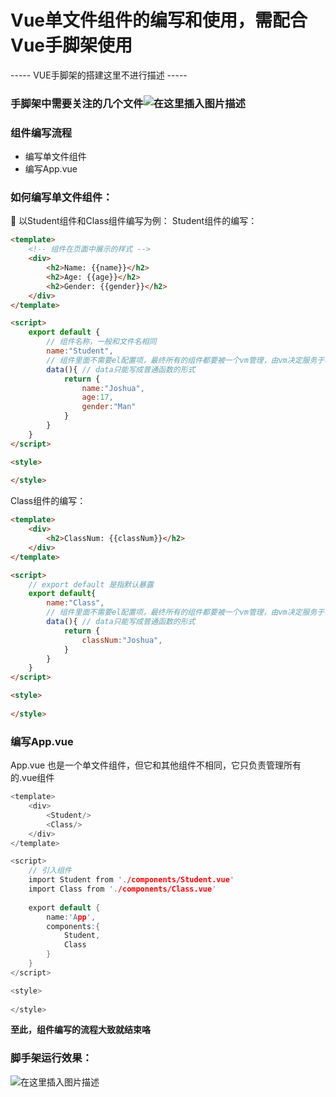 ﻿# Vue单文件组件的编写和使用，需配合Vue手脚架使用
----- VUE手脚架的搭建这里不进行描述 -----
### 手脚架中需要关注的几个文件![在这里插入图片描述](https://img-blog.csdnimg.cn/7b41a21d7d3f4b7a9429a977ecde3d5a.png?x-oss-process=image/watermark,type_d3F5LXplbmhlaQ,shadow_50,text_Q1NETiBAQ2h1YW5ZYW5nIENoZW4=,size_20,color_FFFFFF,t_70,g_se,x_16)
### 组件编写流程
- 编写单文件组件
- 编写App.vue
###  如何编写单文件组件：
🌰 以Student组件和Class组件编写为例：
Student组件的编写：

```html
<template>
	<!-- 组件在页面中展示的样式 -->
	<div>
		<h2>Name: {{name}}</h2>
		<h2>Age: {{age}}</h2>
		<h2>Gender: {{gender}}</h2>
	</div>
</template>

<script>
	export default {
		// 组件名称，一般和文件名相同
		name:"Student",
		// 组件里面不需要el配置项，最终所有的组件都要被一个vm管理，由vm决定服务于哪个容器
		data(){ // data只能写成普通函数的形式
			return {
				name:"Joshua",
				age:17,
				gender:"Man"
			}
		}
	}
</script>

<style>
	
</style>

```
Class组件的编写：

```html
<template>
	<div>
		<h2>ClassNum: {{classNum}}</h2>
	</div>
</template>

<script>
	// export default 是指默认暴露
	export default{
		name:"Class",
		// 组件里面不需要el配置项，最终所有的组件都要被一个vm管理，由vm决定服务于哪个容器
		data(){ // data只能写成普通函数的形式
			return {
				classNum:"Joshua",
			}
		}
	}
</script>

<style>
	
</style>

```
### 编写App.vue
App.vue 也是一个单文件组件，但它和其他组件不相同，它只负责管理所有的.vue组件

```c
<template>
	<div>
		<Student/>
		<Class/>
	</div>
</template>

<script>
	// 引入组件
	import Student from './components/Student.vue'
	import Class from './components/Class.vue'
	
	export default {
		name:'App',
		components:{
			Student,
			Class
		}
	}
</script>

<style>
	
</style>

```

**至此，组件编写的流程大致就结束咯**
### 脚手架运行效果：
![在这里插入图片描述](https://img-blog.csdnimg.cn/2b1ddcd418d346249e2023cc5cabb1ab.png?x-oss-process=image/watermark,type_d3F5LXplbmhlaQ,shadow_50,text_Q1NETiBAQ2h1YW5ZYW5nIENoZW4=,size_19,color_FFFFFF,t_70,g_se,x_16)

